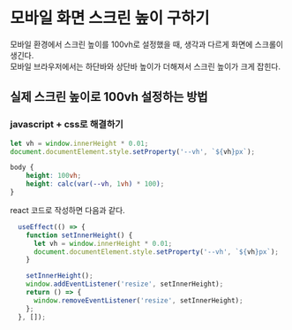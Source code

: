 # 모바일 화면 스크린 높이 구하기

모바일 환경에서 스크린 높이를 100vh로 설정했을 때, 생각과 다르게 화면에 스크롤이 생긴다.  
모바일 브라우저에서는 하단바와 상단바 높이가 더해져서 스크린 높이가 크게 잡힌다.

## 실제 스크린 높이로 100vh 설정하는 방법

### javascript + css로 해결하기

```javascript
let vh = window.innerHeight * 0.01;
document.documentElement.style.setProperty('--vh', `${vh}px`);
```

```css
body {
    height: 100vh;
    height: calc(var(--vh, 1vh) * 100);
}
```

react 코드로 작성하면 다음과 같다.

```javascript
  useEffect(() => {
    function setInnerHeight() {
      let vh = window.innerHeight * 0.01;
      document.documentElement.style.setProperty('--vh', `${vh}px`);
    }

    setInnerHeight();
    window.addEventListener('resize', setInnerHeight);
    return () => {
      window.removeEventListener('resize', setInnerHeight);
    };
  }, []);
```
